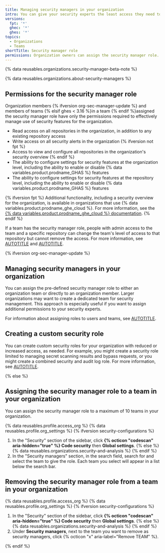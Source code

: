 ```yaml
---
title: Managing security managers in your organization
intro: You can give your security experts the least access they need to configure and monitor the use of security features for codebases in your organization.
versions:
  fpt: '*'
  ghec: '*'
  ghes: '*'
topics:
  - Organizations
  - Teams
shortTitle: Security manager role
permissions: Organization owners can assign the security manager role.
---
```


{% data reusables.organizations.security-manager-beta-note %}

{% data reusables.organizations.about-security-managers %}

## Permissions for the security manager role

Organization members {% ifversion org-sec-manager-update %} and members of teams {% elsif ghes < 3.16 %}in a team {% endif %}assigned the security manager role have only the permissions required to effectively manage use of security features for the organization.

* Read access on all repositories in the organization, in addition to any existing repository access
* Write access on all security alerts in the organization {% ifversion not fpt %}
* Access to view and configure all repositories in the organization's security overview {% endif %}
* The ability to configure settings for security features at the organization level, including the ability to enable or disable {% data variables.product.prodname_GHAS %} features
* The ability to configure settings for security features at the repository level, including the ability to enable or disable {% data variables.product.prodname_GHAS %} features

{% ifversion fpt %}
Additional functionality, including a security overview for the organization, is available in organizations that use {% data variables.product.prodname_ghe_cloud %}. For more information, see the [{% data variables.product.prodname_ghe_cloud %} documentation](/enterprise-cloud@latest/organizations/managing-peoples-access-to-your-organization-with-roles/managing-security-managers-in-your-organization).
{% endif %}

If a team has the security manager role, people with admin access to the team and a specific repository can change the team's level of access to that repository but cannot remove the access. For more information, see [AUTOTITLE](/organizations/managing-user-access-to-your-organizations-repositories/managing-repository-roles/managing-team-access-to-an-organization-repository) and [AUTOTITLE](/repositories/managing-your-repositorys-settings-and-features/managing-repository-settings/managing-teams-and-people-with-access-to-your-repository).

{% ifversion org-sec-manager-update %}

## Managing security managers in your organization

You can assign the pre-defined security manager role to either an organization team or directly to an organization member. Larger organizations may want to create a dedicated team for security management. This approach is especially useful if you want to assign additional permissions to your security experts.

For information about assigning roles to users and teams, see [AUTOTITLE](/organizations/managing-peoples-access-to-your-organization-with-roles/using-organization-roles).

## Creating a custom security role

You can create custom security roles for your organization with reduced or increased access, as needed. For example, you might create a security role limited to managing secret scanning results and bypass requests, or you might create a combined security and audit log role. For more information, see [AUTOTITLE](/organizations/managing-peoples-access-to-your-organization-with-roles/managing-custom-organization-roles).

{% else %}

## Assigning the security manager role to a team in your organization

You can assign the security manager role to a maximum of 10 teams in your organization.

{% data reusables.profile.access_org %}
{% data reusables.profile.org_settings %}
{% ifversion security-configurations %}
1. In the "Security" section of the sidebar, click **{% octicon "codescan" aria-hidden="true" %} Code security** then **Global settings**.
{% else %}
{% data reusables.organizations.security-and-analysis %}
{% endif %}
1. In the "Security managers" section, in the search field, search for and select the team to give the role. Each team you select will appear in a list below the search bar.

## Removing the security manager role from a team in your organization

{% data reusables.profile.access_org %}
{% data reusables.profile.org_settings %}
{% ifversion security-configurations %}
1. In the "Security" section of the sidebar, click **{% octicon "codescan" aria-hidden="true" %} Code security** then **Global settings**.
{% else %}
{% data reusables.organizations.security-and-analysis %}
{% endif %}
1. Under **Security managers**, next to the team you want to remove as security managers, click {% octicon "x" aria-label="Remove TEAM" %}.

{% endif %}
